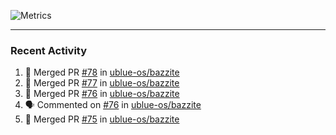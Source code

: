 ![Metrics](https://metrics.lecoq.io/KyleGospo?template=classic&base=header%2C%20activity%2C%20community%2C%20repositories%2C%20metadata&base.indepth=false&base.hireable=false&base.skip=false&config.timezone=America%2FLos_Angeles)

---
### Recent Activity
<!--START_SECTION:activity-->
1. 🎉 Merged PR [#78](https://github.com/ublue-os/bazzite/pull/78) in [ublue-os/bazzite](https://github.com/ublue-os/bazzite)
2. 🎉 Merged PR [#77](https://github.com/ublue-os/bazzite/pull/77) in [ublue-os/bazzite](https://github.com/ublue-os/bazzite)
3. 🎉 Merged PR [#76](https://github.com/ublue-os/bazzite/pull/76) in [ublue-os/bazzite](https://github.com/ublue-os/bazzite)
4. 🗣 Commented on [#76](https://github.com/ublue-os/bazzite/pull/76#issuecomment-1652889162) in [ublue-os/bazzite](https://github.com/ublue-os/bazzite)
5. 🎉 Merged PR [#75](https://github.com/ublue-os/bazzite/pull/75) in [ublue-os/bazzite](https://github.com/ublue-os/bazzite)
<!--END_SECTION:activity-->
